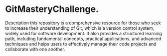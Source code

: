 # GitMasteryChallenge.
Description
this repository is  a comprehensive resource for those who seek to increase their understanding of Git, which is a version control system, widely used for software development. It also provides a structured learning path, including fundamental concepts, practical applications, and advanced techniques and helps users to effectively manage their code projects and collaborate with one another.

